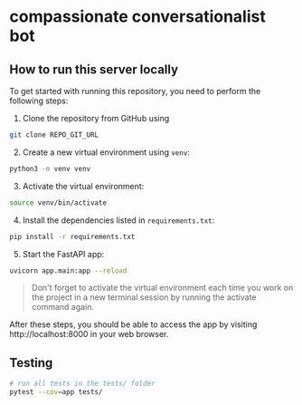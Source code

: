 # compassionate conversationalist bot

## How to run this server locally
To get started with running this repository, you need to perform the following steps:

1. Clone the repository from GitHub using 

```sh
git clone REPO_GIT_URL
```

2. Create a new virtual environment using `venv`:
```sh
python3 -m venv venv
```

3. Activate the virtual environment:
```sh
source venv/bin/activate
```

4. Install the dependencies listed in `requirements.txt`:
```sh
pip install -r requirements.txt
```

5. Start the FastAPI app:
```sh
uvicorn app.main:app --reload
```

> Don't forget to activate the virtual environment each time you work on the project in a new terminal session by running the activate command again.

After these steps, you should be able to access the app by visiting http://localhost:8000 in your web browser.

## Testing
```sh
# run all tests in the tests/ folder
pytest --cov=app tests/
```
